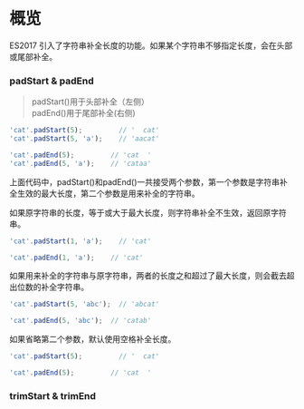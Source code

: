 # 概览
ES2017 引入了字符串补全长度的功能。如果某个字符串不够指定长度，会在头部或尾部补全。


### padStart & padEnd
> padStart()用于头部补全（左侧）  
> padEnd()用于尾部补全(右侧)

```javascript
'cat'.padStart(5);         // '  cat'
'cat'.padStart(5, 'a');    // 'aacat'

'cat'.padEnd(5);         // 'cat  '
'cat'.padEnd(5, 'a');    // 'cataa'
```
上面代码中，padStart()和padEnd()一共接受两个参数，第一个参数是字符串补全生效的最大长度，第二个参数是用来补全的字符串。

如果原字符串的长度，等于或大于最大长度，则字符串补全不生效，返回原字符串。
```javascript
'cat'.padStart(1, 'a');    // 'cat'

'cat'.padEnd(1, 'a');    // 'cat'
```
如果用来补全的字符串与原字符串，两者的长度之和超过了最大长度，则会截去超出位数的补全字符串。
```javascript
'cat'.padStart(5, 'abc');  // 'abcat'

'cat'.padEnd(5, 'abc');  // 'catab'
```
如果省略第二个参数，默认使用空格补全长度。
```javascript
'cat'.padStart(5);         // '  cat'

'cat'.padEnd(5);         // 'cat  '
```

### trimStart & trimEnd
